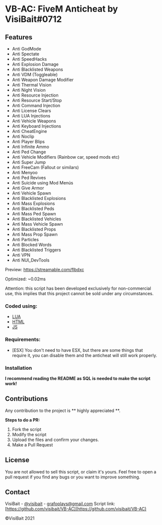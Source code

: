 # VB-AC: FiveM Anticheat by VisiBait#0712

## Features

- Anti GodMode
- Anti Spectate
- Anti SpeedHacks
- Anti Explosion Damage
- Anti Blacklisted Weapons
- Anti VDM (Toggleable)
- Anti Weapon Damage Modifier
- Anti Thermal Vision
- Anti Night Vision
- Anti Resource Injection
- Anti Resource Start/Stop
- Anti Command Injection
- Anti License Clears
- Anti LUA Injections
- Anti Vehicle Weapons
- Anti Keyboard Injections
- Anti CheatEngine 
- Anti Noclip
- Anti Player Blips
- Anti Infinite Ammo
- Anti Ped Change
- Anti Vehicle Modifiers (Rainbow car, speed mods etc)
- Anti Super Jump
- Anti FreeCam (Fallout or similars)
- Anti Menyoo
- Anti Ped Revives
- Anti Suicide using Mod Menús
- Anti Give Armor
- Anti Vehicle Spawn
- Anti Blacklisted Explosions
- Anti Mass Explosions
- Anti Blacklisted Peds
- Anti Mass Ped Spawn
- Anti Blacklisted Vehicles
- Anti Mass Vehicle Spawn
- Anti Blacklisted Props
- Anti Mass Prop Spawn
- Anti Particles
- Anti Blocked Words
- Anti Blacklisted Triggers
- Anti VPN
- Anti NUI_DevTools

Preview: https://streamable.com/flbdxc

Optimized: ~0.02ms

Attention: this script has been developed exclusively for non-commercial use, this implies that this project cannot be sold under any circumstances.

### Coded using:

* [LUA](https://www.lua.org/)
* [HTML](https://html.spec.whatwg.org/)
* [JS](https://developer.mozilla.org/es/docs/Web/JavaScript)

### Requirements:

* [ESX] You don't need to have ESX, but there are some things that require it, you can disable them and the anticheat will still work properly.

### Installation

**I recommend reading the README as SQL is needed to make the script work!**

## Contributions

Any contribution to the project is ** highly appreciated **.

**Steps to do a PR:**
1. Fork the script
2. Modify the script
3. Upload the files and confirm your changes.
4. Make a Pull Request

## License

You are not allowed to sell this script, or claim it's yours. Feel free to open a pull request if you find any bugs or you want to improve something.
 
## Contact

VisiBait - [@visibait](https://twitter.com/visibait) - grafoplays@gmail.com
Script link: [https://github.com/visibait/VB-AC](https://github.com/visibait/VB-AC)

©VisiBait 2021
